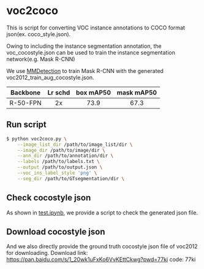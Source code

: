 # voc2coco
This is script for converting VOC instance annotations to COCO format json(ex. coco_style.json).

Owing to including the instance segmentation annotation, the voc_cocostyle.json can be used to train the instance segmentation network(e.g. Mask R-CNN)

We use [MMDetection](https://github.com/open-mmlab/mmdetection) to train Mask R-CNN with the generated voc2012_train_aug_cocostyle.json.

|    Backbone     | Lr schd |  box mAP50 | mask mAP50 |
| :-------------: | :-----: | :----: | :-----: |
|    R-50-FPN|   2x   | 73.9   | 67.3   |  

## Run script

```bash
$ python voc2coco.py \
    --image_list_dir /path/to/image_list/dir \
    --image_dir /path/to/image/dir \
    --ann_dir /path/to/annotation/dir \
    --labels /path/to/labels.txt \
    --output /path/to/output.json \
    --voc_ins_label_style 'png' \
    --seg_dir /path/to/GTsegmentation/dir \
```

## Check cocostyle json
As shown in [test.ipynb](./test.ipynb), we provide a script to check the generated json file.

## Download cocostyle json
And we also directly provide the ground truth cocostyle json file of voc2012 for downloading.
Download link: https://pan.baidu.com/s/1_20wk1uFxKo6VvKEttCkwg?pwd=77ki code: 77ki
